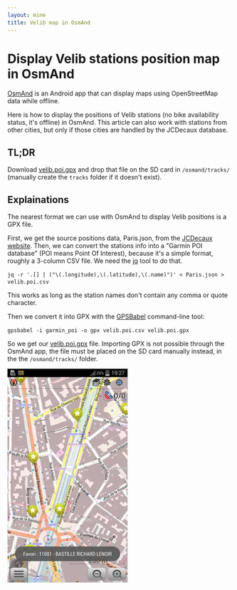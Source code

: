 ```yaml
---
layout: mine
title: Velib map in OsmAnd
---
```


# Display Velib stations position map in OsmAnd #

[OsmAnd](http://osmand.net/) is an Android app that can display maps using OpenStreetMap data while offline.

Here is how to display the positions of Velib stations (no bike availability status, it's offline) in OsmAnd. This article can also work with stations from other cities, but only if those cities are handled by the JCDecaux database.

## TL;DR ##

Download [velib.poi.gpx](velib.poi.gpx) and drop that file on the SD card in `/osmand/tracks/` (manually create the `tracks` folder if it doesn't exist).

## Explainations ##

The nearest format we can use with OsmAnd to display Velib positions is a GPX file.

First, we get the source positions data, Paris.json, from the [JCDecaux website](https://developer.jcdecaux.com/#/opendata/vls?page=static). Then, we can convert the stations info into a "Garmin POI database" (POI means Point Of Interest), because it's a simple format, roughly a 3-column CSV file. We need the [jq](http://stedolan.github.io/jq/) tool to do that.

```
jq -r '.[] | ("\(.longitude),\(.latitude),\(.name)")' < Paris.json > velib.poi.csv
```

This works as long as the station names don't contain any comma or quote character.

Then we convert it into GPX with the [GPSBabel](http://www.gpsbabel.org/) command-line tool:

```
gpsbabel -i garmin_poi -o gpx velib.poi.csv velib.poi.gpx
```

So we get our [velib.poi.gpx](velib.poi.gpx) file. Importing GPX is not possible through the OsmAnd app, the file must be placed on the SD card manually instead, in the the `/osmand/tracks/` folder.

![OsmAnd screenshot](velib-gpx.jpg)
